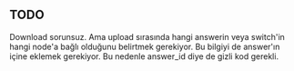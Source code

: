 TODO
---------------
Download sorunsuz.
Ama upload sırasında hangi answerin veya switch'in hangi node'a bağlı olduğunu belirtmek gerekiyor.
Bu bilgiyi de answer'ın içine eklemek gerekiyor.
Bu nedenle answer_id diye de gizli kod gerekli.




